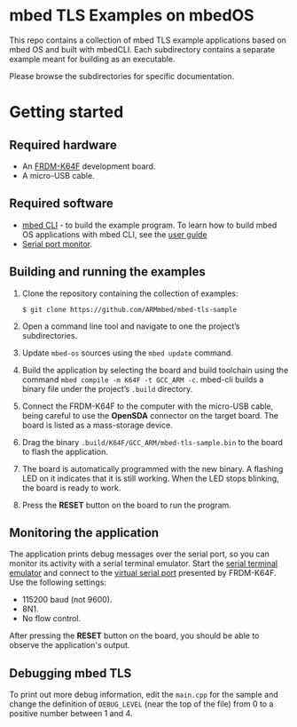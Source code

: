 # mbed TLS Examples on mbedOS

This repo contains a collection of mbed TLS example applications based on mbed OS and built with mbedCLI. Each subdirectory contains a separate example meant for building as an executable.

Please browse the subdirectories for specific documentation.

# Getting started

## Required hardware
* An [FRDM-K64F](http://developer.mbed.org/platforms/FRDM-K64F/) development board.
* A micro-USB cable.

## Required software
* [mbed CLI](https://github.com/ARMmbed/mbed-cli) - to build the example program. To learn how to build mbed OS applications with mbed CLI, see the [user guide](https://github.com/ARMmbed/mbed-cli/blob/master/README.md)
* [Serial port monitor](https://developer.mbed.org/handbook/SerialPC#host-interface-and-terminal-applications).

## Building and running the examples

1. Clone the repository containing the collection of examples:
    ```
    $ git clone https://github.com/ARMmbed/mbed-tls-sample
    ```

1. Open a command line tool and navigate to one the project’s subdirectories.

1. Update `mbed-os` sources using the `mbed update` command.

1. Build the application by selecting the board and build toolchain using the command `mbed compile -m K64F -t GCC_ARM -c`. mbed-cli builds a binary file under the project’s `.build` directory.

1. Connect the FRDM-K64F to the computer with the micro-USB cable, being careful to use the **OpenSDA** connector on the target board. The board is listed as a mass-storage device.

1. Drag the binary `.build/K64F/GCC_ARM/mbed-tls-sample.bin` to the board to flash the application.

1. The board is automatically programmed with the new binary. A flashing LED on it indicates that it is still working. When the LED stops blinking, the board is ready to work.

1. Press the **RESET** button on the board to run the program.

## Monitoring the application

The application prints debug messages over the serial port, so you can monitor its activity with a serial terminal emulator. Start the [serial terminal emulator](https://developer.mbed.org/handbook/Terminals) and connect to the [virtual serial port](https://developer.mbed.org/handbook/SerialPC#host-interface-and-terminal-applications) presented by FRDM-K64F. Use the following settings:

* 115200 baud (not 9600).
* 8N1.
* No flow control.

After pressing the **RESET** button on the board, you should be able to observe the application's output.

## Debugging mbed TLS

To print out more debug information, edit the `main.cpp` for the sample and change the definition of `DEBUG_LEVEL` (near the top of the file) from 0 to a positive number between 1 and 4.
